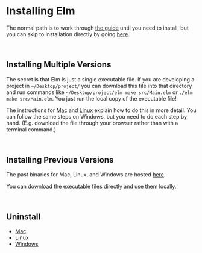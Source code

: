 # Installing Elm

The normal path is to work through [the guide](https://guide.elm-lang.org/) until you need to install, but you can skip to installation directly by going [here](https://guide.elm-lang.org/install/terminal.html).


<br/>

## Installing Multiple Versions

The secret is that Elm is just a single executable file. If you are developing a project in `~/Desktop/project/` you can download this file into that directory and run commands like `~/Desktop/project/elm make src/Main.elm` or `./elm make src/Main.elm`. You just run the local copy of the executable file!

The instructions for [Mac][mac] and [Linux][lin] explain how to do this in more detail. You can follow the same steps on Windows, but you need to do each step by hand. (E.g. download the file through your browser rather than with a terminal command.)

[mac]: https://github.com/elm/compiler/blob/master/installers/mac/README.md
[lin]: https://github.com/elm/compiler/blob/master/installers/linux/README.md

<br/>

## Installing Previous Versions

The past binaries for Mac, Linux, and Windows are hosted [here](https://github.com/elm/compiler/releases).

You can download the executable files directly and use them locally.


<br/>

## Uninstall

- [Mac](https://github.com/elm/compiler/blob/master/installers/mac/README.md#uninstall)
- [Linux](https://github.com/elm/compiler/blob/master/installers/linux/README.md#uninstall)
- [Windows](https://github.com/elm/compiler/blob/master/installers/win/README.md#uninstall)
